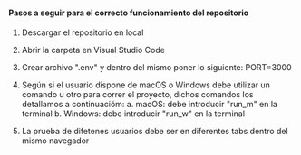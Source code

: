 #### Pasos a seguir para el correcto funcionamiento del repositorio

1. Descargar el repositorio en local

2. Abrir la carpeta en Visual Studio Code

3. Crear archivo ".env" y dentro del mismo poner lo siguiente: PORT=3000

4. Según si el usuario dispone de macOS o Windows debe utilizar un comando u otro para correr el proyecto, dichos comandos los detallamos a continuacióm:
    a. macOS: debe introducir "run_m" en la terminal
    b. Windows: debe introducir "run_w" en la terminal

5. La prueba de difetenes usuarios debe ser en diferentes tabs dentro del mismo navegador
